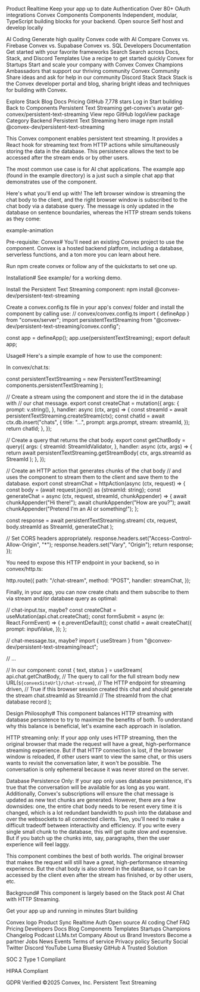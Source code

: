 Product
Realtime
Keep your app up to date
Authentication
Over 80+ OAuth integrations
Convex Components
Components
Independent, modular, TypeScript building blocks for your backend.
Open source
Self host and develop locally

AI Coding
Generate high quality Convex code with AI
Compare
Convex vs. Firebase
Convex vs. Supabase
Convex vs. SQL
Developers
Documentation
Get started with your favorite frameworks
Search
Search across Docs, Stack, and Discord
Templates
Use a recipe to get started quickly
Convex for Startups
Start and scale your company with Convex
Convex Champions
Ambassadors that support our thriving community
Convex Community
Share ideas and ask for help in our community Discord
Stack
Stack
Stack is the Convex developer portal and blog, sharing bright ideas and techniques for building with Convex.

Explore Stack
Blog
Docs
Pricing
GitHub
7,778 stars
Log in
Start building
Back to Components
Persistent Text Streaming
get-convex's avatar
get-convex/persistent-text-streaming
View repo
GitHub logoView package
Category
Backend
Persistent Text Streaming hero image
npm install @convex-dev/persistent-text-streaming

This Convex component enables persistent text streaming. It provides a React hook for streaming text from HTTP actions while simultaneously storing the data in the database. This persistence allows the text to be accessed after the stream ends or by other users.

The most common use case is for AI chat applications. The example app (found in the example directory) is a just such a simple chat app that demonstrates use of the component.

Here's what you'll end up with! The left browser window is streaming the chat body to the client, and the right browser window is subscribed to the chat body via a database query. The message is only updated in the database on sentence boundaries, whereas the HTTP stream sends tokens as they come:

example-animation

Pre-requisite: Convex#
You'll need an existing Convex project to use the component. Convex is a hosted backend platform, including a database, serverless functions, and a ton more you can learn about here.

Run npm create convex or follow any of the quickstarts to set one up.

Installation#
See example/ for a working demo.

Install the Persistent Text Streaming component:
npm install @convex-dev/persistent-text-streaming

Create a convex.config.ts file in your app's convex/ folder and install the component by calling use:
// convex/convex.config.ts
import { defineApp } from "convex/server";
import persistentTextStreaming from "@convex-dev/persistent-text-streaming/convex.config";

const app = defineApp();
app.use(persistentTextStreaming);
export default app;

Usage#
Here's a simple example of how to use the component:

In convex/chat.ts:

const persistentTextStreaming = new PersistentTextStreaming(
  components.persistentTextStreaming
);

// Create a stream using the component and store the id in the database with
// our chat message.
export const createChat = mutation({
  args: {
    prompt: v.string(),
  },
  handler: async (ctx, args) => {
    const streamId = await persistentTextStreaming.createStream(ctx);
    const chatId = await ctx.db.insert("chats", {
      title: "...",
      prompt: args.prompt,
      stream: streamId,
    });
    return chatId;
  },
});

// Create a query that returns the chat body.
export const getChatBody = query({
  args: {
    streamId: StreamIdValidator,
  },
  handler: async (ctx, args) => {
    return await persistentTextStreaming.getStreamBody(
      ctx,
      args.streamId as StreamId
    );
  },
});

// Create an HTTP action that generates chunks of the chat body
// and uses the component to stream them to the client and save them to the database.
export const streamChat = httpAction(async (ctx, request) => {
  const body = (await request.json()) as {streamId: string};
  const generateChat = async (ctx, request, streamId, chunkAppender) => {
    await chunkAppender("Hi there!");
    await chunkAppender("How are you?");
    await chunkAppender("Pretend I'm an AI or something!");
  };

  const response = await persistentTextStreaming.stream(
    ctx,
    request,
    body.streamId as StreamId,
    generateChat
  );

  // Set CORS headers appropriately.
  response.headers.set("Access-Control-Allow-Origin", "*");
  response.headers.set("Vary", "Origin");
  return response;
});

You need to expose this HTTP endpoint in your backend, so in convex/http.ts:

http.route({
  path: "/chat-stream",
  method: "POST",
  handler: streamChat,
});

Finally, in your app, you can now create chats and them subscribe to them via stream and/or database query as optimal:

// chat-input.tsx, maybe?
const createChat = useMutation(api.chat.createChat);
const formSubmit = async (e: React.FormEvent) => {
  e.preventDefault();
  const chatId = await createChat({
    prompt: inputValue,
  });
};

// chat-message.tsx, maybe?
import { useStream } from "@convex-dev/persistent-text-streaming/react";

// ...

// In our component:
const { text, status } = useStream(
  api.chat.getChatBody, // The query to call for the full stream body
  new URL(`${convexSiteUrl}/chat-stream`), // The HTTP endpoint for streaming
  driven, // True if this browser session created this chat and should generate the stream
  chat.streamId as StreamId // The streamId from the chat database record
);

Design Philosophy#
This component balances HTTP streaming with database persistence to try to maximize the benefits of both. To understand why this balance is beneficial, let's examine each approach in isolation.

HTTP streaming only: If your app only uses HTTP streaming, then the original browser that made the request will have a great, high-performance streaming experience. But if that HTTP connection is lost, if the browser window is reloaded, if other users want to view the same chat, or this users wants to revisit the conversation later, it won't be possible. The conversation is only ephemeral because it was never stored on the server.

Database Persistence Only: If your app only uses database persistence, it's true that the conversation will be available for as long as you want. Additionally, Convex's subscriptions will ensure the chat message is updated as new text chunks are generated. However, there are a few downsides: one, the entire chat body needs to be resent every time it is changed, which is a lot redundant bandwidth to push into the database and over the websockets to all connected clients. Two, you'll need to make a difficult tradeoff between interactivity and efficiency. If you write every single small chunk to the database, this will get quite slow and expensive. But if you batch up the chunks into, say, paragraphs, then the user experience will feel laggy.

This component combines the best of both worlds. The original browser that makes the request will still have a great, high-performance streaming experience. But the chat body is also stored in the database, so it can be accessed by the client even after the stream has finished, or by other users, etc.

Background#
This component is largely based on the Stack post AI Chat with HTTP Streaming.

Get your app up and running in minutes
Start building

Convex logo
Product
Sync
Realtime
Auth
Open source
AI coding
Chef
FAQ
Pricing
Developers
Docs
Blog
Components
Templates
Startups
Champions
Changelog
Podcast
LLMs.txt
Company
About us
Brand
Investors
Become a partner
Jobs
News
Events
Terms of service
Privacy policy
Security
Social
Twitter
Discord
YouTube
Luma
Bluesky
GitHub
A Trusted Solution

SOC 2
Type 1 Compliant

HIPAA
Compliant

GDPR
Verified
©2025 Convex, Inc.
Persistent Text Streaming